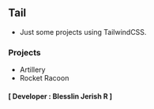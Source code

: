 ## Tail

- Just some projects using TailwindCSS.

### Projects

- Artillery
- Rocket Racoon

#### [ Developer : Blesslin Jerish R ]
